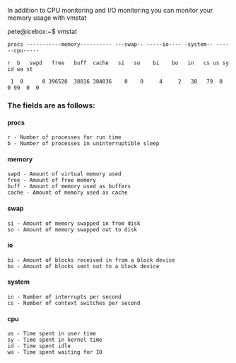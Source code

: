 In addition to CPU monitoring and I/O monitoring you can monitor your memory usage with vmstat

pete@icebox:~$ vmstat
    
    procs -----------memory---------- ---swap-- -----io---- -system-- ------cpu-----
    
    r  b   swpd   free   buff  cache   si   so    bi    bo   in   cs us sy id wa st

     1  0      0 396528  38816 384036    0    0     4     2   38   79  0  0 99  0  0

### The fields are as follows:

  #### procs

    r - Number of processes for run time
    b - Number of processes in uninterruptible sleep
    
#### memory
    swpd - Amount of virtual memory used
    free - Amount of free memory
    buff - Amount of memory used as buffers
    cache - Amount of memory used as cache
#### swap
    si - Amount of memory swapped in from disk
    so - Amount of memory swapped out to disk

#### io

    bi - Amount of blocks received in from a block device
    bo - Amount of blocks sent out to a block device
    
#### system
    in - Number of interrupts per second
    cs - Number of context switches per second
    
#### cpu
    us - Time spent in user time
    sy - Time spent in kernel time
    id - Time spent idle
    wa - Time spent waiting for IO
